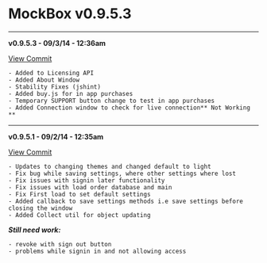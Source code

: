 MockBox v0.9.5.3
=========

---------------------------------------
**v0.9.5.3 - 09/3/14 - 12:36am**


[View Commit](2d0df8ad67a07e367a52cb84813fe56e86d46e4a)

```
- Added to Licensing API
- Added About Window
- Stability Fixes (jshint)
- Added buy.js for in app purchases
- Temporary SUPPORT button change to test in app purchases
- Added Connection window to check for live connection** Not Working **
```

---------------------------------------
**v0.9.5.1 - 09/2/14 - 12:35am**


[View Commit](e0fb5146c6bcd4c62c28a6e97a79e216fb2cddf0)

```
- Updates to changing themes and changed default to light
- Fix bug while saving settings, where other settings where lost
- Fix issues with signin later functionality
- Fix issues with load order database and main
- Fix First load to set default settings
- Added callback to save settings methods i.e save settings before closing the window
- Added Collect util for object updating
```
***Still need work:*** 
```
- revoke with sign out button
- problems while signin in and not allowing access
```
